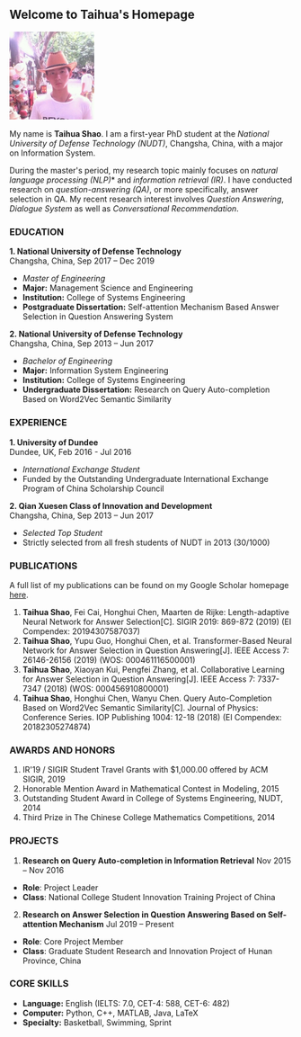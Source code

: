 ## Welcome to Taihua's Homepage

<img style="float: center;" src="shao.jpg" width="30%" height="30%">

My name is **Taihua Shao**. I am a first-year PhD student at the *National University of Defense Technology (NUDT)*, Changsha, China, with a major on Information System.

During the master's period, my research topic mainly focuses on *natural language processing (NLP)** and *information retrieval (IR)*. I have conducted research on *question-answering (QA)*, or more specifically, answer selection in QA. My recent research interest involves *Question Answering*, *Dialogue System* as well as *Conversational Recommendation*.



### EDUCATION

**1. National University of Defense Technology**  
Changsha, China, Sep 2017 – Dec 2019
- _Master of Engineering_
- **Major:** Management Science and Engineering
- **Institution:** College of Systems Engineering
- **Postgraduate Dissertation:** Self-attention Mechanism Based Answer Selection in Question Answering System

**2. National University of Defense Technology**  
Changsha, China, Sep 2013 – Jun 2017
- _Bachelor of Engineering_
- **Major:** Information System Engineering
- **Institution:** College of Systems Engineering
- **Undergraduate Dissertation:** Research on Query Auto-completion Based on Word2Vec Semantic Similarity


### EXPERIENCE

**1. University of Dundee**  
Dundee, UK, Feb 2016 - Jul 2016
- _International Exchange Student_
- Funded by the Outstanding Undergraduate International Exchange Program of China Scholarship Council 

**2. Qian Xuesen Class of Innovation and Development**  
Changsha, China, Sep 2013 – Jun 2017
- _Selected Top Student_
- Strictly selected from all fresh students of NUDT in 2013 (30/1000)


### PUBLICATIONS

A full list of my publications can be found on my Google Scholar homepage [here](https://scholar.google.com.hk/citations?hl=zh-CN&pli=1&user=WAxqU1MAAAAJ).

1. **Taihua Shao**, Fei Cai, Honghui Chen, Maarten de Rijke: Length-adaptive Neural Network for Answer Selection[C]. SIGIR 2019: 869-872 (2019) (EI Compendex: 20194307587037)
2. **Taihua Shao**, Yupu Guo, Honghui Chen, et al. Transformer-Based Neural Network for Answer Selection in Question Answering[J]. IEEE Access 7: 26146-26156 (2019) (WOS: 000461116500001)
3. **Taihua Shao**, Xiaoyan Kui, Pengfei Zhang, et al. Collaborative Learning for Answer Selection in Question Answering[J]. IEEE Access 7: 7337-7347 (2018) (WOS: 000456910800001)
4. **Taihua Shao**, Honghui Chen, Wanyu Chen. Query Auto-Completion Based on Word2Vec Semantic Similarity[C]. Journal of Physics: Conference Series. IOP Publishing 1004: 12-18 (2018) (EI Compendex: 20182305274874)


### AWARDS AND HONORS

1. IR'19 / SIGIR Student Travel Grants with $1,000.00 offered by ACM SIGIR, 2019
2. Honorable Mention Award in Mathematical Contest in Modeling, 2015
3. Outstanding Student Award in College of Systems Engineering, NUDT, 2014
4. Third Prize in The Chinese College Mathematics Competitions, 2014


### PROJECTS

1. **Research on Query Auto-completion in Information Retrieval**	Nov 2015 – Nov 2016
- **Role**: Project Leader
- **Class**: National College Student Innovation Training Project of China

2. **Research on Answer Selection in Question Answering Based on Self-attention Mechanism**	Jul 2019 – Present
- **Role**: Core Project Member
- **Class**: Graduate Student Research and Innovation Project of Hunan Province, China


### CORE SKILLS
- **Language:** English (IELTS: 7.0, CET-4: 588, CET-6: 482)
- **Computer:** Python, C++, MATLAB, Java, LaTeX
- **Specialty:** Basketball, Swimming, Sprint

